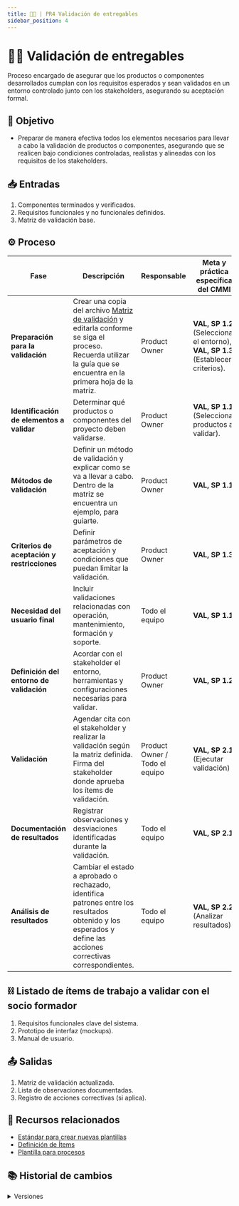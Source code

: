 ```yaml
---
title: 👨‍🍼 | PR4 Validación de entregables
sidebar_position: 4
---
```


# 👨‍🍼 Validación de entregables

Proceso encargado de asegurar que los productos o componentes desarrollados cumplan con los requisitos esperados y sean validados en un entorno controlado junto con los stakeholders, asegurando su aceptación formal.

## 🎯 Objetivo

- Preparar de manera efectiva todos los elementos necesarios para llevar a cabo la validación de productos o componentes, asegurando que se realicen bajo condiciones controladas, realistas y alineadas con los requisitos de los stakeholders.

## 📥 Entradas

1. Componentes terminados y verificados.
2. Requisitos funcionales y no funcionales definidos.
3. Matriz de validación base.

## ⚙️ Proceso

| Fase                                        | Descripción                                                                                                                                                                                      | Responsable                    | Meta y práctica específica del CMMI                                               |
| ------------------------------------------- | ------------------------------------------------------------------------------------------------------------------------------------------------------------------------------------------------ | ------------------------------ | --------------------------------------------------------------------------------- |
| **Preparación para la validación**          | Crear una copia del archivo [Matriz de validación](https://docs.google.com/spreadsheets/d/1mfGt57wGsCg6vTAcVsmOsTOH45h4zuD0IkMTe4XybO0/edit?usp=sharing) y editarla conforme se siga el proceso. Recuerda utilizar la guía que se encuentra en la primera hoja de la matriz. | Product Owner                  | **VAL, SP 1.2** (Seleccionar el entorno), **VAL, SP 1.3** (Establecer criterios). |
| **Identificación de elementos a validar**   | Determinar qué productos o componentes del proyecto deben validarse.                                                                                                                              | Product Owner                  | **VAL, SP 1.1** (Seleccionar productos a validar).                                |
| **Métodos de validación**                   | Definir un método de validación y explicar como se va a llevar a cabo. Dentro de la matriz se encuentra un ejemplo, para guiarte.                                                                                      | Product Owner                  | **VAL, SP 1.1**                                                                   |
| **Criterios de aceptación y restricciones** | Definir parámetros de aceptación y condiciones que puedan limitar la validación.                                                                                                                 | Product Owner                  | **VAL, SP 1.3**                                                                   |
| **Necesidad del usuario final**             | Incluir validaciones relacionadas con operación, mantenimiento, formación y soporte.                                                                                                             | Todo el equipo                 | **VAL, SP 1.1**                                                                   |
| **Definición del entorno de validación**    | Acordar con el stakeholder el entorno, herramientas y configuraciones necesarias para validar.                                                                                                   | Product Owner                  | **VAL, SP 1.2**                                                                   |
| **Validación**                              | Agendar cita con el stakeholder y realizar la validación según la matriz definida. Firma del stakeholder donde aprueba los ítems de validación.                                                  | Product Owner / Todo el equipo | **VAL, SP 2.1** (Ejecutar validación)                                             |
| **Documentación de resultados**             | Registrar observaciones y desviaciones identificadas durante la validación.                                                                                                                      | Todo el equipo                 | **VAL, SP 2.1**                                                                   |
| **Análisis de resultados**                  | Cambiar el estado a aprobado o rechazado, identifica patrones entre los resultados obtenido y los esperados y define las acciones correctivas correspondientes.                                                                                                                         | Todo el equipo                 | **VAL, SP 2.2** (Analizar resultados)                                             |

## ⛓️ Listado de ítems de trabajo a validar con el socio formador

1. Requisitos funcionales clave del sistema.
2. Prototipo de interfaz (mockups).
3. Manual de usuario.

## 📤 Salidas

1. Matriz de validación actualizada.
2. Lista de observaciones documentadas.
3. Registro de acciones correctivas (si aplica).

## 📎 Recursos relacionados

- [Estándar para crear nuevas plantillas](/docs/next/standards/estandar-plantillas)
- [Definición de Ítems](/docs/next/procesos/PR2-definicion-items)
- [Plantilla para procesos](/docs/next/plantillas/plantilla-procesos)

## 📚 Historial de cambios

<details>
  <summary>Versiones</summary>

| **Tipo de versión** | **Descripción**                                   | **Fecha**  | **Colaborador**         |
| ------------------- | ------------------------------------------------- | ---------- | ----------------------- |
| **1.0.0**           | Creación del proceso de validación de entregables | 15/05/2025 | Arturo Sánchez          |
| **1.1.0**           | Identificación de fases y actualización           | 15/05/2025 | Rodrigo Antonio Benítez |
| **1.2.0**           | Inclusión de definición del entorno y validación  | 15/05/2025 | Mariana Juárez Ramírez  |
| **1.2.1**           | Agregado apartado de documentación de resultados  | 15/05/2025 | Juan Pablo Chávez Leal  |
| **1.2.2**           | Se agrego lista de ítems a validar con el socio   | 19/05/2025 | Juan Eduardo Rosas      |
| **1.2.3**           | Se especificó como definir los métodos de validación   | 20/05/2025 | Mariana Juárez, Sofía Osorio      |

</details>

